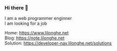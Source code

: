 ### Hi there 👋

I am a web programmer enginner  
I am looking for a job

Home: https://www.lilonghe.net  
Blog: https://note.lilonghe.net  
Solution: https://developer-nav.lilonghe.net/solutions

